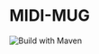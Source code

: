 # MIDI-MUG

![Build with Maven](https://github.com/dj6082013/MIDI-MUG/workflows/Build%20with%20Maven/badge.svg)
